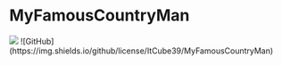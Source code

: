 # MyFamousCountryMan
<img src="https://img.shields.io/github/license/IT-cube-Kaliningrad/MyFamousCountryMan?label=License">
![GitHub](https://img.shields.io/github/license/ItCube39/MyFamousCountryMan)

